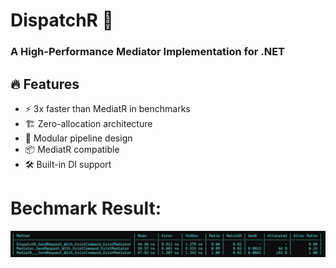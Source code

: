 # DispatchR 🚀
### A High-Performance Mediator Implementation for .NET

## 🔥 Features
- ⚡ 3x faster than MediatR in benchmarks
- 🏗️ Zero-allocation architecture
- 🧩 Modular pipeline design
- 📦 MediatR compatible
- 🛠️ Built-in DI support

# Bechmark Result:
![Benchmark Result](./Benchmark/result.jpg)
